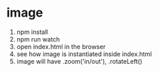 image
=====

1. npm install
2. npm run watch
3. open index.html in the browser
4. see how image is instantiated inside index.html
5. image will have .zoom('in/out'), .rotateLeft()
